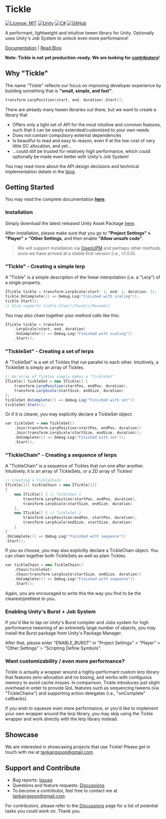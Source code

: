 # Tickle

[![License: MIT](https://img.shields.io/badge/License-MIT-yellow.svg)](https://github.com/ks-tan/Tickle/blob/main/LICENSE)
[![Unity](https://img.shields.io/badge/Unity-%23000000.svg?logo=unity&logoColor=white)](#) 
[![C#](https://custom-icon-badges.demolab.com/badge/C%23-%23239120.svg?logo=cshrp&logoColor=white)](#)
[![GitHub](https://img.shields.io/badge/GitHub-%23121011.svg?logo=github&logoColor=white)](#)


A performant, lightweight and intuitive tween library for Unity. Optionally uses Unity's Job System to unlock even more performance!

[Documentation](kstan.gitlab.io/tickle) | [Read Blog](kstan.gitlab.io/tickle-intro)

**Note: Tickle is not yet production-ready. We are looking for [contributors](##Support-and-Contribute)!**

## Why "Tickle"

The name "Tickle" reflects our focus on improving developer experience by building something that is **"small, simple, and fast"**.

```C++
transform.LerpPosition(start, end, duration).Start();
```

There are already many tween libraries out there, but we want to create a library that

- Offers only a light set of API for the most intuitive and common features, such that it can be easily extended/customized to your own needs
- Does not contain compulsory external dependencies
- Is beautiful to read and easy to reason, even if at the low cost of very little GC allocation, and yet...
- ...could still be trusted for relatively high performance, which could optionally be made even better with Unity's Job System!

You may read more about the API design decisions and technical implementation details in the [blog](kstan.gitlab.io/tickle-intro).


## Getting Started

You may read the complete documentation **[here](kstan.gitlab.io/tickle)**.

### Installation

Simply download the latest released Unity Asset Package [here](https://github.com/ks-tan/Tickle/releases/).

After installation, please make sure that you go to **"Project Settings" > "Player" > "Other Settings**, and then enable **"Allow unsafe code"**.

> We will support installation via [OpenUPM](https://openupm.com/) and perhaps other methods once we have arrived at a stable first version (i.e., v1.0.0).

### "Tickle" - Creating a simple lerp

A "Tickle" is a simple description of the linear interpolation (i.e. a "Lerp") of a single property.

```c++
ITickle tickle = transform.LerpScale(start: 1, end: 2, duration: 3);
tickle.OnComplete(() => Debug.Log("Finished with scaling"));
tickle.Start();
// Also supports tickle.Stop()/Pause()/Resume()
```

You may also chain together your method calls like this:

```C++
ITickle tickle = transform
    .LerpScale(start, end, duration)
    .OnComplete(() => Debug.Log("Finished with scaling"))
    .Start();
```

### "TickleSet" - Creating a set of lerps

A "TickleSet" is a set of Tickles that run parallel to each other. Intuitively, a TickleSet is simply an array of Tickles.

```c#
// An array of Tickles simply makes a "TickleSet"
ITickle[] tickleSet = new ITickle[] {
    transform.LerpPosition(startPos, endPos, duration),
    transform.LerpScale(startSize, endSize, duration)
};
tickleSet.OnComplete(() => Debug.Log("Finished with set"))
tickleSet.Start();
```

Or if it is clearer, you may explicitly declare a TickleSet object.

```C++
var tickleSet = new TickleSet()
    .Join(transform.LerpPosition(startPos, endPos, duration))
    .Join(transform.LerpScale(startSize, endSize, duration));
    .OnComplete(() => Debug.Log("Finished with set"));
    .Start();
```

### "TickleChain" - Creating a sequence of lerps

A "TickleChain" is a sequence of Tickles that run one after another. Intuitively, it is an array of TickleSets, or a 2D array of Tickles!

```c++
// Creating a TickleChain
ITickle[][] tickleChain = new ITickle[][]
{
    new ITickle[] { // TickleSet 1
        transform.LerpPosition(startPos, endPos, duration),
        transform.LerpScale(startSize, endSize, duration)
    },
    new ITickle[] { // TickleSet 2
        transform.LerpPosition(endPos, startPos, duration),
        transform.LerpScale(endSize, startSize, duration)
    }
}
.OnComplete(() => Debug.Log("Finished with sequence"))
.Start();
```

If you so choose, you may also explicitly declare a TickleChain object. You can chain together both TickleSets as well as plain Tickles.

```c++
var tickleChain = new TickleChain()
    .Chain(tickleSet)
    .Chain(transform.LerpScale(startSize, endSize, duration))
    .OnComplete(() => Debug.Log("Finished with sequence"))
    .Start();
```

Again, you are encouraged to write this the way you find to be the clearest/prettiest to you.

### Enabling Unity's Burst + Job System

If you'd like to tap on Unity's Burst compiler and Jobs system for high performance tweening of an extremely large number of objects, you may install the Burst package from Unity's Package Manager.

After that, please enter "ENABLE_BURST" in "Project Settings" > "Player" > "Other Settings" > "Scripting Define Symbols".

### Want customizability / even more performance?

Tickle is actually a wrapper around a highly-performant custom lerp library that features zero-allocation and no boxing, and works with contiguous memory to avoid cache misses. In comparison, Tickle introduces just slight overhead in order to provide QoL features such as sequencing tweens (via "TickleChains") and supporting action delegates (i.e., "onComplete" callbacks).

If you wish to squeeze even more performance, or you'd like to implement your own wrapper around the lerp library, you may skip using the Tickle wrapper and work directly with the lerp library instead.

## Showcase

We are interested in showcasing projects that use Tickle! Please get in touch with me at tankangsoon@gmail.com

## Support and Contribute

- Bug reports: [Issues](https://github.com/ks-tan/Tickle/issues)
- Questions and feature requests: [Discussions](https://github.com/ks-tan/Tickle/discussions)
- To become a contributor, feel free to contact me at tankangsoon@gmail.com

For contributors, please refer to the [Discussions](https://github.com/ks-tan/Tickle/discussions) page for a list of potential tasks you could work on. Thank you.